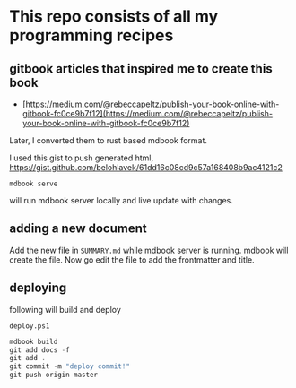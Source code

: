# This repo consists of all my programming recipes

## gitbook articles that inspired me to create this book

* [https://medium.com/@rebeccapeltz/publish-your-book-online-with-gitbook-fc0ce9b7f12](https://medium.com/@rebeccapeltz/publish-your-book-online-with-gitbook-fc0ce9b7f12)

Later, I converted them to rust based mdbook format.

I used this gist to push generated html,
<https://gist.github.com/belohlavek/61dd16c08cd9c57a168408b9ac4121c2>

```
mdbook serve
```
will run mdbook server locally and live update with changes.

## adding a new document
Add the new file in `SUMMARY.md` while mdbook server is running.
mdbook will create the file. Now go edit the file to add the frontmatter and title.


## deploying
following will build and deploy

`deploy.ps1`
```powershell
mdbook build
git add docs -f
git add .
git commit -m "deploy commit!"
git push origin master
```

